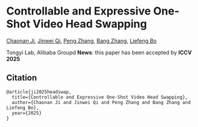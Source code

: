# Controllable and Expressive One-Shot Video Head Swapping

[Chaonan Ji](https://dblp.org/pid/189/3461.html),
[Jinwei Qi](https://dblp.org/pid/183/0937.html),
[Peng Zhang](https://scholar.google.com/citations?user=QTgxKmkAAAAJ),
[Bang Zhang](https://dblp.org/pid/11/4046.html),
[Liefeng Bo](https://scholar.google.com/citations?user=FJwtMf0AAAAJ&hl=zh-CN)

Tongyi Lab, Alibaba Groupd
**News**: this paper has been accepted by **ICCV 2025**

<!-- ![Teaser Image](content/inference_pipeline.png "Teaser") -->

## Citation	

```
@article{ji2025headswap,
  title={Controllable and Expressive One-Shot Video Head Swapping},
  author={Chaonan Ji and Jinwei Qi and Peng Zhang and Bang Zhang and Liefeng Bo},
  year={2025}
}
```
